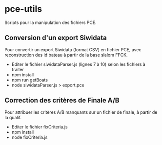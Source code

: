 # pce-utils

Scripts pour la manipulation des fichiers PCE.

## Conversion d'un export Siwidata
Pour convertir un export Siwidata (format CSV) en fichier PCE, avec reconstruction des id bateau à partir de la base slalom FFCK.
* Editer le fichier siwidataParser.js (lignes 7 à 10) selon les fichiers à traiter
* npm install
* npm run getBoats
* node siwidataParser.js > export.pce

## Correction des critères de Finale A/B
Pour attribuer les critères A/B manquants sur un fichier de finale, à partir de la qualif.
* Editer le fichier fixCriteria.js
* npm install
* node fixCriteria.js

